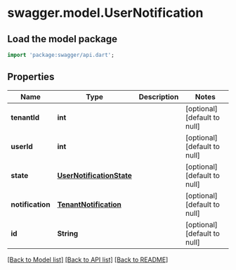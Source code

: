 # swagger.model.UserNotification

## Load the model package
```dart
import 'package:swagger/api.dart';
```

## Properties
Name | Type | Description | Notes
------------ | ------------- | ------------- | -------------
**tenantId** | **int** |  | [optional] [default to null]
**userId** | **int** |  | [optional] [default to null]
**state** | [**UserNotificationState**](UserNotificationState.md) |  | [optional] [default to null]
**notification** | [**TenantNotification**](TenantNotification.md) |  | [optional] [default to null]
**id** | **String** |  | [optional] [default to null]

[[Back to Model list]](../README.md#documentation-for-models) [[Back to API list]](../README.md#documentation-for-api-endpoints) [[Back to README]](../README.md)



